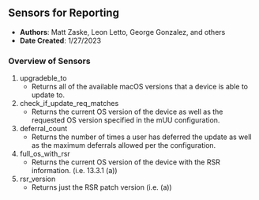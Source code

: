 ## Sensors for Reporting

- **Authors**: Matt Zaske, Leon Letto, George Gonzalez, and others
- **Date Created**: 1/27/2023

### Overview of Sensors

1. upgradeble_to
    - Returns all of the available macOS versions that a device is able to update to.
2. check_if_update_req_matches
    - Returns the current OS version of the device as well as the requested OS version specified in the mUU configuration.
3. deferral_count
    - Returns the number of times a user has deferred the update as well as the maximum deferrals allowed per the configuration.
4. full_os_with_rsr
    - Returns the current OS version of the device with the RSR information. (i.e. 13.3.1 (a))
5. rsr_version
    - Returns just the RSR patch version (i.e. (a))

